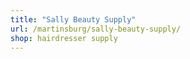 ```yaml
---
title: "Sally Beauty Supply"
url: /martinsburg/sally-beauty-supply/
shop: hairdresser supply
---
```

